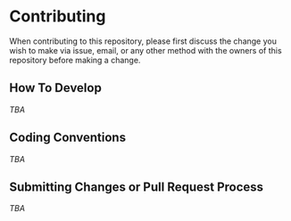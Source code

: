 # Contributing

When contributing to this repository, please first discuss the change you wish to make via issue,
email, or any other method with the owners of this repository before making a change. 

## How To Develop
*TBA*

## Coding Conventions
*TBA*

## Submitting Changes or Pull Request Process
*TBA*
